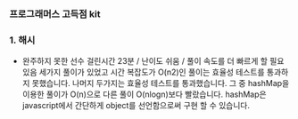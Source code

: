 ### 프로그래머스 고득점 kit

### 1. 해시

- 완주하지 못한 선수
  걸린시간 23분 / 난이도 쉬움 / 풀이 속도를 더 빠르게 할 필요 있음
  세가지 풀이가 있었고 시간 복잡도가 O(n2)인 풀이는 효율성 테스트를 통과하지 못했습니다.
  나머지 두가지는 효율성 테스트를 통과했습니다.
  그 중 hashMap을 이용한 풀이가 O(n)으로 다른 풀이 O(nlogn)보다 빨랐습니다.
  hashMap은 javascript에서 간단하게 object를 선언함으로써 구현 할 수 있습니다.
